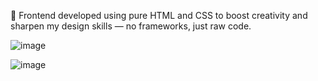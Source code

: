 🎨 Frontend developed using pure HTML and CSS to boost creativity and sharpen my design skills — no frameworks, just raw code.

![image](https://github.com/user-attachments/assets/1556b0c2-acaf-4940-b5c0-625ce6a36a3a)

![image](https://github.com/user-attachments/assets/e7c4a588-6ce9-4956-b646-edd2667b5760)
